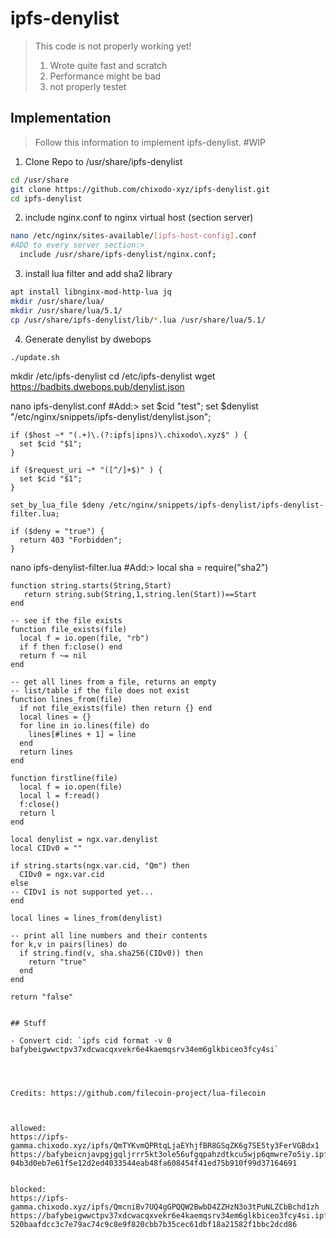 # ipfs-denylist

>This code is not properly working yet! 
>1. Wrote quite fast and scratch
>2. Performance might be bad
>3. not properly testet

## Implementation

>Follow this information to implement ipfs-denylist. #WIP

1. Clone Repo to /usr/share/ipfs-denylist

```bash
cd /usr/share
git clone https://github.com/chixodo-xyz/ipfs-denylist.git
cd ipfs-denylist
```

2. include nginx.conf to nginx virtual host (section server)

```bash
nano /etc/nginx/sites-available/[ipfs-host-config].conf
#ADD to every server section:>
  include /usr/share/ipfs-denylist/nginx.conf;
```

3. install lua filter and add sha2 library

```bash
apt install libnginx-mod-http-lua jq
mkdir /usr/share/lua/
mkdir /usr/share/lua/5.1/
cp /usr/share/ipfs-denylist/lib/*.lua /usr/share/lua/5.1/
```

4. Generate denylist by dwebops 

```bash
./update.sh
```

mkdir /etc/ipfs-denylist
cd /etc/ipfs-denylist
wget  https://badbits.dwebops.pub/denylist.json

nano ipfs-denylist.conf
#Add:>
	set $cid "test";
	set $denylist "/etc/nginx/snippets/ipfs-denylist/denylist.json";

	if ($host ~* "(.+)\.(?:ipfs|ipns)\.chixodo\.xyz$" ) {
	  set $cid "$1";
	}

	if ($request_uri ~* "([^/]+$)" ) {
	  set $cid "$1";
	}

	set_by_lua_file $deny /etc/nginx/snippets/ipfs-denylist/ipfs-denylist-filter.lua;

	if ($deny = "true") {
	  return 403 "Forbidden";
	}

nano ipfs-denylist-filter.lua
#Add:>
	local sha = require("sha2")

	function string.starts(String,Start)
	   return string.sub(String,1,string.len(Start))==Start
	end

	-- see if the file exists
	function file_exists(file)
	  local f = io.open(file, "rb")
	  if f then f:close() end
	  return f ~= nil
	end

	-- get all lines from a file, returns an empty 
	-- list/table if the file does not exist
	function lines_from(file)
	  if not file_exists(file) then return {} end
	  local lines = {}
	  for line in io.lines(file) do
	    lines[#lines + 1] = line
	  end
	  return lines
	end

	function firstline(file)
	  local f = io.open(file)
	  local l = f:read()
	  f:close()
	  return l
	end

	local denylist = ngx.var.denylist
	local CIDv0 = ""

	if string.starts(ngx.var.cid, "Qm") then
	  CIDv0 = ngx.var.cid
	else
	-- CIDv1 is not supported yet...
	end

	local lines = lines_from(denylist)

	-- print all line numbers and their contents
	for k,v in pairs(lines) do
	  if string.find(v, sha.sha256(CIDv0)) then
	    return "true"
	  end
	end

	return "false"
```

## Stuff

- Convert cid: `ipfs cid format -v 0 bafybeigwwctpv37xdcwacqxvekr6e4kaemqsrv34em6glkbiceo3fcy4si`




Credits: https://github.com/filecoin-project/lua-filecoin



allowed:
https://ipfs-gamma.chixodo.xyz/ipfs/QmTYKvmQPRtqLjaEYhjfBR8GSqZK6g7SE5ty3FerVGBdx1
https://bafybeicnjavpgjgqljrrr5kt3ole56ufgqpahzdtkcu5wjp6qmwre7o5iy.ipfs.chixodo.xyz/
04b3d0eb7e61f5e12d2ed4033544eab48fa608454f41ed75b910f99d37164691


blocked:
https://ipfs-gamma.chixodo.xyz/ipfs/QmcniBv7UQ4gGPQQW2BwbD4ZZHzN3o3tPuNLZCbBchd1zh
https://bafybeigwwctpv37xdcwacqxvekr6e4kaemqsrv34em6glkbiceo3fcy4si.ipfs.chixodo.xyz/
520baafdcc3c7e79ac74c9c8e9f820cbb7b35cec61dbf18a21582f1bbc2dcd86
